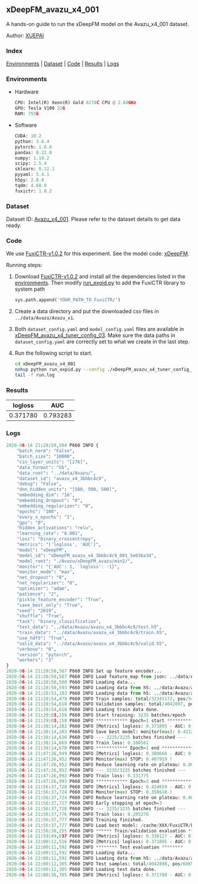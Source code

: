 ## xDeepFM_avazu_x4_001

A hands-on guide to run the xDeepFM model on the Avazu_x4_001 dataset.

Author: [XUEPAI](https://github.com/xue-pai)

### Index
[Environments](#Environments) | [Dataset](#Dataset) | [Code](#Code) | [Results](#Results) | [Logs](#Logs)

### Environments
+ Hardware

  ```python
  CPU: Intel(R) Xeon(R) Gold 6278C CPU @ 2.60GHz
  GPU: Tesla V100 32G
  RAM: 755G

  ```

+ Software

  ```python
  CUDA: 10.2
  python: 3.6.4
  pytorch: 1.0.0
  pandas: 0.22.0
  numpy: 1.19.2
  scipy: 1.5.4
  sklearn: 0.22.1
  pyyaml: 5.4.1
  h5py: 2.8.0
  tqdm: 4.60.0
  fuxictr: 1.0.2
  ```

### Dataset
Dataset ID: [Avazu_x4_001](https://github.com/openbenchmark/BARS/blob/master/ctr_prediction/datasets/Avazu/README.md#Avazu_x4_001). Please refer to the dataset details to get data ready.

### Code

We use [FuxiCTR-v1.0.2](https://github.com/xue-pai/FuxiCTR/tree/v1.0.2) for this experiment. See the model code: [xDeepFM](https://github.com/xue-pai/FuxiCTR/blob/v1.0.2/fuxictr/pytorch/models/xDeepFM.py).

Running steps:

1. Download [FuxiCTR-v1.0.2](https://github.com/xue-pai/FuxiCTR/archive/refs/tags/v1.0.2.zip) and install all the dependencies listed in the [environments](#environments). Then modify [run_expid.py](./run_expid.py#L5) to add the FuxiCTR library to system path
    
    ```python
    sys.path.append('YOUR_PATH_TO_FuxiCTR/')
    ```

2. Create a data directory and put the downloaded csv files in `../data/Avazu/Avazu_x1`.

3. Both `dataset_config.yaml` and `model_config.yaml` files are available in [xDeepFM_avazu_x4_tuner_config_03](./xDeepFM_avazu_x4_tuner_config_03). Make sure the data paths in `dataset_config.yaml` are correctly set to what we create in the last step.

4. Run the following script to start.

    ```bash
    cd xDeepFM_avazu_x4_001
    nohup python run_expid.py --config ./xDeepFM_avazu_x4_tuner_config_03 --expid xDeepFM_avazu_x4_001_579eef11 --gpu 0 > run.log &
    tail -f run.log
    ```

### Results

| logloss | AUC  |
|:--------------------:|:--------------------:|
| 0.371780 | 0.793283  |


### Logs
```python
2020-06-14 21:28:50,584 P660 INFO {
    "batch_norm": "False",
    "batch_size": "10000",
    "cin_layer_units": "[276]",
    "data_format": "h5",
    "data_root": "../data/Avazu/",
    "dataset_id": "avazu_x4_3bbbc4c9",
    "debug": "False",
    "dnn_hidden_units": "[500, 500, 500]",
    "embedding_dim": "16",
    "embedding_dropout": "0",
    "embedding_regularizer": "0",
    "epochs": "100",
    "every_x_epochs": "1",
    "gpu": "0",
    "hidden_activations": "relu",
    "learning_rate": "0.001",
    "loss": "binary_crossentropy",
    "metrics": "['logloss', 'AUC']",
    "model": "xDeepFM",
    "model_id": "xDeepFM_avazu_x4_3bbbc4c9_001_5e656a3d",
    "model_root": "./Avazu/xDeepFM_avazu/min2/",
    "monitor": "{'AUC': 1, 'logloss': -1}",
    "monitor_mode": "max",
    "net_dropout": "0",
    "net_regularizer": "0",
    "optimizer": "adam",
    "patience": "2",
    "pickle_feature_encoder": "True",
    "save_best_only": "True",
    "seed": "2019",
    "shuffle": "True",
    "task": "binary_classification",
    "test_data": "../data/Avazu/avazu_x4_3bbbc4c9/test.h5",
    "train_data": "../data/Avazu/avazu_x4_3bbbc4c9/train.h5",
    "use_hdf5": "True",
    "valid_data": "../data/Avazu/avazu_x4_3bbbc4c9/valid.h5",
    "verbose": "0",
    "version": "pytorch",
    "workers": "3"
}
2020-06-14 21:28:50,587 P660 INFO Set up feature encoder...
2020-06-14 21:28:50,587 P660 INFO Load feature_map from json: ../data/Avazu/avazu_x4_3bbbc4c9/feature_map.json
2020-06-14 21:28:50,588 P660 INFO Loading data...
2020-06-14 21:28:50,593 P660 INFO Loading data from h5: ../data/Avazu/avazu_x4_3bbbc4c9/train.h5
2020-06-14 21:28:53,183 P660 INFO Loading data from h5: ../data/Avazu/avazu_x4_3bbbc4c9/valid.h5
2020-06-14 21:28:54,479 P660 INFO Train samples: total/32343172, pos/5492052, neg/26851120, ratio/16.98%
2020-06-14 21:28:54,618 P660 INFO Validation samples: total/4042897, pos/686507, neg/3356390, ratio/16.98%
2020-06-14 21:28:54,618 P660 INFO Loading train data done.
2020-06-14 21:29:03,158 P660 INFO Start training: 3235 batches/epoch
2020-06-14 21:29:03,158 P660 INFO ************ Epoch=1 start ************
2020-06-14 21:38:14,282 P660 INFO [Metrics] logloss: 0.371895 - AUC: 0.793132
2020-06-14 21:38:14,283 P660 INFO Save best model: monitor(max): 0.421237
2020-06-14 21:38:14,626 P660 INFO --- 3235/3235 batches finished ---
2020-06-14 21:38:14,669 P660 INFO Train loss: 0.380561
2020-06-14 21:38:14,670 P660 INFO ************ Epoch=1 end ************
2020-06-14 21:47:26,949 P660 INFO [Metrics] logloss: 0.380666 - AUC: 0.788586
2020-06-14 21:47:26,952 P660 INFO Monitor(max) STOP: 0.407919 !
2020-06-14 21:47:26,952 P660 INFO Reduce learning rate on plateau: 0.000100
2020-06-14 21:47:26,952 P660 INFO --- 3235/3235 batches finished ---
2020-06-14 21:47:26,992 P660 INFO Train loss: 0.331775
2020-06-14 21:47:26,993 P660 INFO ************ Epoch=2 end ************
2020-06-14 21:56:37,720 P660 INFO [Metrics] logloss: 0.424659 - AUC: 0.775277
2020-06-14 21:56:37,724 P660 INFO Monitor(max) STOP: 0.350618 !
2020-06-14 21:56:37,724 P660 INFO Reduce learning rate on plateau: 0.000010
2020-06-14 21:56:37,727 P660 INFO Early stopping at epoch=3
2020-06-14 21:56:37,728 P660 INFO --- 3235/3235 batches finished ---
2020-06-14 21:56:37,776 P660 INFO Train loss: 0.285276
2020-06-14 21:56:37,777 P660 INFO Training finished.
2020-06-14 21:56:37,777 P660 INFO Load best model: /cache/XXX/FuxiCTR/benchmarks/Avazu/xDeepFM_avazu/min2/avazu_x4_3bbbc4c9/xDeepFM_avazu_x4_3bbbc4c9_001_5e656a3d_model.ckpt
2020-06-14 21:56:38,255 P660 INFO ****** Train/validation evaluation ******
2020-06-14 21:59:49,037 P660 INFO [Metrics] logloss: 0.338127 - AUC: 0.845617
2020-06-14 22:00:11,516 P660 INFO [Metrics] logloss: 0.371895 - AUC: 0.793132
2020-06-14 22:00:11,592 P660 INFO ******** Test evaluation ********
2020-06-14 22:00:11,592 P660 INFO Loading data...
2020-06-14 22:00:11,592 P660 INFO Loading data from h5: ../data/Avazu/avazu_x4_3bbbc4c9/test.h5
2020-06-14 22:00:12,305 P660 INFO Test samples: total/4042898, pos/686507, neg/3356391, ratio/16.98%
2020-06-14 22:00:12,305 P660 INFO Loading test data done.
2020-06-14 22:00:36,785 P660 INFO [Metrics] logloss: 0.371780 - AUC: 0.793283

```
